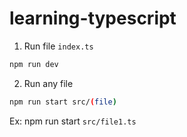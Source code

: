# learning-typescript

1. Run file `index.ts`

```bash
npm run dev
```

2. Run any file

```bash
npm run start src/(file)
```

Ex: npm run start `src/file1.ts`
